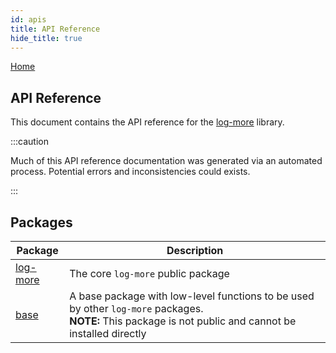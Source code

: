 ```yaml
---
id: apis
title: API Reference
hide_title: true
---
```


[Home](docs/log-more/)

## API Reference

This document contains the API reference for the [log-more](https://github.com/sullivanpj/log-more) library.

:::caution

Much of this API reference documentation was generated via an automated process. Potential errors and inconsistencies could exists.

:::

## Packages

|  Package | Description |
|  --- | --- |
|  [log-more](docs/log-more/) | The core `log-more` public package |
|  [base](docs/base/) | A base package with low-level functions to be used by other `log-more` packages.<br />**NOTE:** This package is not public and cannot be installed directly |
